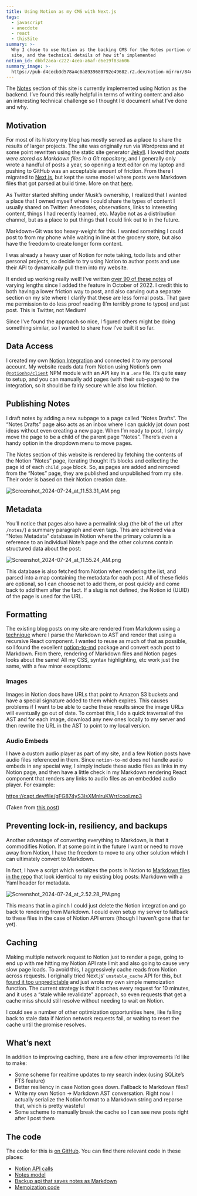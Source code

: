 ```yaml
---
title: Using Notion as my CMS with Next.js
tags:
  - javascript
  - anecdote
  - react
  - thisSite
summary: >-
  Why I chose to use Notion as the backing CMS for the Notes portion of this
  site, and the technical details of how it’s implemented
notion_id: dbbf2aea-c222-4cea-a6af-d6e19f83a606
summary_image: >-
  https://pub-d4cecb3d578a4c0a8939680792e49682.r2.dev/notion-mirror/84ebb48c-616a-4f51-ae9a-991a4e0a7e9b/727fb2ac-8f96-4964-8790-c88490cb5417/Screenshot_2024-07-24_at_11.53.31_AM.png
---
```

The [Notes](https://jordaneldredge.com/notes/) section of this site is currently implemented using Notion as the backend. I’ve found this really helpful in terms of writing content and also an interesting technical challenge so I thought I’d document what I’ve done and why.

## Motivation

For most of its history my blog has mostly served as a place to share the results of larger projects. The site was originally run via Wordpress and at some point rewritten using the static site generator [Jekyll](/dbbf2aeac2224ceaa6afd6e19f83a606). I loved that _posts were stored as Markdown files in a Git repository_, and I generally only wrote a handful of posts a year, so opening a text editor on my laptop and pushing to GitHub was an acceptable amount of friction. From there I migrated to [Next.js](https://nextjs.org/), but kept the same model where posts were Markdown files that got parsed at build time. More on that [here](https://jordaneldredge.com/notes/markdown-react/).

As Twitter started shifting under Musk’s ownership, I realized that I wanted a place that I owned myself where I could share the types of content I usually shared on Twitter: Anecdotes, observations, links to interesting content, things I had recently learned, etc. Maybe not as a distribution channel, but as a place to put things that I could link out to in the future.

Markdown+Git was too heavy-weight for this. I wanted something I could post to from my phone while waiting in line at the grocery store, but also have the freedom to create longer form content.

I was already a heavy user of Notion for note taking, todo lists and other personal projects, so decide to try using Notion to author posts and use their API to dynamically pull them into my website.

It ended up working really well! I’ve written [over 90 of these notes](https://jordaneldredge.com/notes/) of varying lengths since I added the feature in October of 2022. I credit this to both having a lower friction way to post, and also carving out a separate section on my site where I clarify that these are less formal posts. That gave me permission to do less proof reading (I’m terribly prone to typos) and just post. This is Twitter, not Medium!

Since I’ve found the approach so nice, I figured others might be doing something similar, so I wanted to share how I’ve built it so far.

## Data Access

I created my own [Notion Integration](https://developers.notion.com/docs/create-a-notion-integration) and connected it to my personal account. My website reads data from Notion using Notion’s own [`@notionhq/client`](https://www.npmjs.com/package/@notionhq/client) NPM module with an API key in a `.env` file. It’s quite easy to setup, and you can manually add pages (with their sub-pages) to the integration, so it should be fairly secure while also low friction.

## Publishing Notes

I draft notes by adding a new subpage to a page called “Notes Drafts”. The “Notes Drafts” page also acts as an inbox where I can quickly jot down post ideas without even creating a new page. When I’m ready to post, I simply move the page to be a child of the parent page “Notes”. There’s even a handy option in the dropdown menu to move pages.

The Notes section of this website is rendered by fetching the contents of the Notion “Notes” page, iterating thought it’s blocks and collecting the page id of each `child_page` block. So, as pages are added and removed from the “Notes” page, they are published and unpublished from my site. Their order is based on their Notion creation date.

![Screenshot\_2024-07-24\_at\_11.53.31\_AM.png](https://pub-d4cecb3d578a4c0a8939680792e49682.r2.dev/notion-mirror/84ebb48c-616a-4f51-ae9a-991a4e0a7e9b/727fb2ac-8f96-4964-8790-c88490cb5417/Screenshot_2024-07-24_at_11.53.31_AM.png)

## Metadata

You’ll notice that pages also have a permalink slug (the bit of the url after `/notes/`) a summary paragraph and even tags. This are achieved via a “Notes Metadata” database in Notion where the primary column is a reference to an individual Note’s page and the other columns contain structured data about the post:

![Screenshot\_2024-07-24\_at\_11.55.24\_AM.png](https://pub-d4cecb3d578a4c0a8939680792e49682.r2.dev/notion-mirror/84ebb48c-616a-4f51-ae9a-991a4e0a7e9b/d6d3f2a8-9931-441a-bf7f-0715ead3b1b7/Screenshot_2024-07-24_at_11.55.24_AM.png)

This database is also fetched from Notion when rendering the list, and parsed into a map containing the metadata for each post. All of these fields are optional, so I can choose not to add them, or post quickly and come back to add them after the fact. If a slug is not defined, the Notion id (UUID) of the page is used for the URL.

## Formatting

The existing blog posts on my site are rendered from Markdown using a [technique](https://jordaneldredge.com/notes/markdown-react/) where I parse the Markdown to AST and render that using a recursive React component. I wanted to reuse as much of that as possible, so I found the excellent [notion-to-md](https://github.com/souvikinator/notion-to-md) package and convert each post to Markdown. From there, rendering of Markdown files and Notion pages looks about the same! All my CSS, syntax highlighting, etc work just the same, with a few minor exceptions:

### Images

Images in Notion docs have URLs that point to Amazon S3 buckets and have a special signature added to them which expires. This causes problems if I want to be able to cache these results since the image URLs will eventually go out of date. To combat this, I do a quick traversal of the AST and for each image, download any new ones locally to my server and then rewrite the URL in the AST to point to my local version.

### Audio Embeds

I have a custom audio player as part of my site, and a few Notion posts have audio files referenced in them. Since `notion-to-md` does not handle audio embeds in any special way, I simply include these audio files as links in my Notion page, and then have a little check in my Markdown rendering React component that renders any links to audio files as an embedded audio player. For example:

<https://capt.dev/file/gFG874yS3IsXMnlruKWrr/cool.mp3>

(Taken from [this post](https://jordaneldredge.com/notes/corrupted-skins/))

## Preventing lock-in, resiliency, and backups

Another advantage of converting everything to Markdown, is that it commodifies Notion. If at some point in the future I want or need to move away from Notion, I have the freedom to move to any other solution which I can ultimately convert to Markdown.

In fact, I have a script which serializes the posts in Notion to [Markdown files in the repo](https://github.com/captbaritone/jordaneldredge.com/tree/dc611db6986cc87d7e5dac77540d1c4064aa9f72/_notes) that look identical to my existing blog posts: Markdown with a Yaml header for metadata.

![Screenshot\_2024-07-24\_at\_2.52.28\_PM.png](https://pub-d4cecb3d578a4c0a8939680792e49682.r2.dev/notion-mirror/84ebb48c-616a-4f51-ae9a-991a4e0a7e9b/19c69eee-6b62-4e4e-9312-eaf048941871/Screenshot_2024-07-24_at_2.52.28_PM.png)

This means that in a pinch I could just delete the Notion integration and go back to rendering from Markdown. I could even setup my server to fallback to these files in the case of Notion API errors (though I haven’t gone that far yet).

## Caching

Making multiple network request to Notion just to render a page, going to end up with me hitting my Notion API rate limit and also going to cause very slow page loads. To avoid this, I aggressively cache reads from Notion across requests. I originally tried Next.js’ `unstable_cache` API for this, but [found it too unpredictable](https://jordaneldredge.com/notes/unstable_cache/) and just wrote my own simple memoization function. The current strategy is that it caches every request for 10 minutes, and it uses a “stale while revalidate” approach, so even requests that get a cache miss should still resolve without needing to wait on Notion.

I could see a number of other optimization opportunities here, like falling back to stale data if Notion network requests fail, or waiting to reset the cache until the promise resolves.

## What’s next

In addition to improving caching, there are a few other improvements I’d like to make:

- Some scheme for realtime updates to my search index (using SQLite’s FTS feature)
- Better resiliency in case Notion goes down. Fallback to Markdown files?
- Write my own Notion → Markdown AST conversation. Right now I actually serialize the Notion format to a Markdown string and reparse that, which is pretty wasteful
- Some scheme to manually break the cache so I can see new posts right after I post them

## The code

The code for this is [on GitHub](https://github.com/captbaritone/jordaneldredge.com/blob/dc611db6986cc87d7e5dac77540d1c4064aa9f72/app/api/backup/route.ts#L4). You can find there relevant code in these places:

- [Notion API calls](https://github.com/captbaritone/jordaneldredge.com/blob/dc611db6986cc87d7e5dac77540d1c4064aa9f72/lib/services/notion.ts#L4)
- [Notes model](https://github.com/captbaritone/jordaneldredge.com/blob/dc611db6986cc87d7e5dac77540d1c4064aa9f72/lib/data/Note.ts)
- [Backup api that saves notes as Markdown](https://github.com/captbaritone/jordaneldredge.com/blob/dc611db6986cc87d7e5dac77540d1c4064aa9f72/app/api/backup/route.ts#L4)
- [Memoization code](https://github.com/captbaritone/jordaneldredge.com/blob/dc611db6986cc87d7e5dac77540d1c4064aa9f72/lib/memoize.ts#L17)
